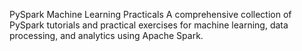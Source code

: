 PySpark Machine Learning Practicals
A comprehensive collection of PySpark tutorials and practical exercises for machine learning, data processing, and analytics using Apache Spark.
